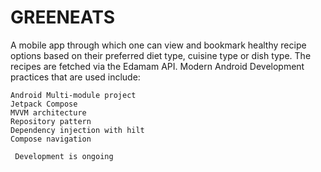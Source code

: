 # GREENEATS
A mobile app through which one can view and bookmark healthy recipe options based on their preferred diet type, cuisine type or dish type. The recipes are fetched via the Edamam API. Modern Android Development practices that are used include:

```
Android Multi-module project
Jetpack Compose
MVVM architecture
Repository pattern
Dependency injection with hilt
Compose navigation
```

``` Development is ongoing```
